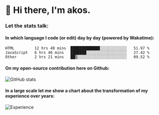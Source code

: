 # 👋 Hi there, I'm akos. 


### Let the stats talk:


#### In which language I code (or edit) day by day (powered by Wakatime): 

<!--START_SECTION:waka-->

```text
HTML         12 hrs 49 mins  █████████████░░░░░░░░░░░░   51.97 %
JavaScript   6 hrs 46 mins   ███████░░░░░░░░░░░░░░░░░░   27.42 %
Other        2 hrs 21 mins   ██▒░░░░░░░░░░░░░░░░░░░░░░   09.52 %
```

<!--END_SECTION:waka-->

#### On my open-source contribution here on Github:
 
![GitHub stats](https://github-readme-stats.vercel.app/api?username=akosbalasko)

#### In a large scale let me show a chart about the transformation of my experience over years:   

![Experience](https://cr-skills-chart-widget.azurewebsites.net/api/api?username=akosbalasko)
